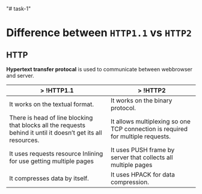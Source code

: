 "# task-1" 

# Difference between `HTTP1.1` vs `HTTP2`

## HTTP 

**Hypertext transfer protocal** is used to communicate between webbrowser and server.

| > !HTTP1.1 | > !HTTP2 |
|------ | ------ |
| It works on the textual format. | It works on the binary protocol.|
|There is head of line blocking that blocks all the requests behind it until it doesn’t get its all resources. | It allows multiplexing so one TCP connection is required for multiple requests. |
| It uses requests resource Inlining for use getting multiple pages |	It uses PUSH frame by server that collects all multiple pages 
| It compresses data by itself.	| It uses HPACK for data compression.
